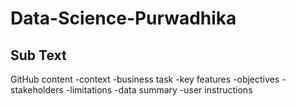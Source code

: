 # Data-Science-Purwadhika

## Sub Text
GitHub content
-context
-business task
-key features
-objectives
-stakeholders
-limitations
-data summary
-user instructions
